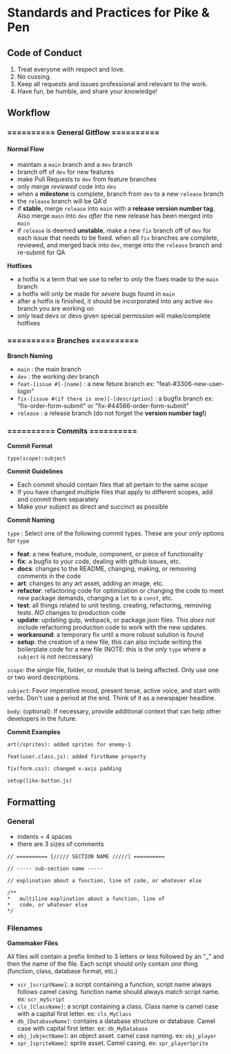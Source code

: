 # Standards and Practices for Pike & Pen

## Code of Conduct

1. Treat everyone with respect and love.
2. No cussing.
3. Keep all requests and issues professional and relevant to the work.
4. Have fun, be humble, and share your knowledge!

## Workflow

### ========== General Gitflow ==========

#### **Normal Flow** 
- maintain a `main` branch and a `dev` branch
- branch off of `dev` for new features
- make Pull Requests to `dev` from feature branches
- only merge *reviewed* code into `dev`
- when a **milestone** is complete, branch from `dev` to a new `release` branch
- the `release` branch will be QA'd
- if **stable**, merge `release` into `main` with a **release version number tag**. Also merge `main` into `dev` *after* the new release has been merged into `main`
- if `release` is deemed **unstable**, make a new `fix` branch off of `dev` for each issue that needs to be fixed. when all `fix` branches are complete, reviewed, and merged back into `dev`, merge into the `release` branch and re-submit for QA

**Hotfixes** 
- a hotfix is a term that we use to refer to *only* the fixes made to the `main` branch
- a hotfix will only be made for *severe* bugs found in `main`
- after a hotfix is finished, it should be incorporated into any active `dev` branch you are working on
- *only* lead devs or devs given special permission will make/complete hotfixes

### ========== Branches ==========

**Branch Naming** 
- `main` : the main branch
- `dev` : the working dev branch
- `feat-[issue #]-[name]` : a new feture branch ex: "feat-#3306-new-user-login"
- `fix-[issue #(if there is one)]-[description]` : a bugfix branch ex: "fix-order-form-submit" or "fix-#44566-order-form-submit"
- `release` : a release branch (do not forget the **version number tag!**)

### ========== Commits ==========

**Commit Format**

`type(scope):subject`

**Commit Guidelines**
- Each commit should contain files that all pertain to the same *scope*
- If you have changed multiple files that apply to different scopes, add and commit them separately
- Make your subject as direct and succinct as possible

**Commit Naming**

`type` : Select one of the following commit types. These are your *only* options for `type`

- **feat**: a new feature, module, component, or piece of functionality
- **fix**: a bugfix to your code, dealing with github issues, etc.
- **docs**: changes to the README, changing, making, or removing comments in the code
- **art**: changes to any art asset, adding an image, etc.
- **refactor**: refactoring code for optimization or changing the code to meet new package demands, changing a `let`  to a `const`, etc.
- **test**: all things related to unit testing. creating, refactoring, removing tests. *NO* changes to production code
- **update**: updating gulp, webpack, or package.json files. This *does not* include refactoring production code to work with the new updates.
- **workaround**: a temporary fix until a more robust solution is found
- **setup**: the creation of a new file, this can also include writing the boilerplate code for a new file (NOTE: this is the *only* `type` where a `subject` is not neccessary)

`scope`: the single file, folder, or module that is being affected. Only use one or two word descriptions.

`subject`: Favor imperative mood, present tense, active voice, and start with verbs. Don't use a period at the end. Think of it as a newspaper headline.

`body`: (optional): If necessary, provide additional context that can help other developers in the future.

**Commit Examples**

`art(/sprites): added sprites for enemy-1`

`feat(user.class.js): added firstName property`

`fix(form.css): changed x-axis padding`

`setup(like-button.js)`


## Formatting

### General

- indents = 4 spaces
- there are 3 sizes of comments

```
// ========== [///// SECTION NAME /////] ==========

// ----- sub-section name -----

// explination about a function, line of code, or whatever else

/**
*   multiline explination about a function, line of
*   code, or whatever else
*/
```

### Filenames

**Gamemaker Files**

All files will contain a prefix limited to 3 letters or less followed by an "_" and then the name of the file. Each script should only contain *one* thing (function, class, database format, etc.)

- `scr_[scriptName]`: a script containing a function, script name always follows camel casing. function name should always match script name. ex: `scr_myScript`
- `cls_[ClassName]`: a script containing a class. Class name is camel case with a capital first letter. ex: `cls_MyClass`
- `db_[DatabaseName]`: contains a database structure or database. Camel case with capital first letter. ex: `db_MyDatabase`
- `obj_[objectName]`: an object asset. camel case naming. ex: `obj_player`
- `spr_[spriteName]`: sprite asset. Camel casing. ex: `spr_playerSprite`